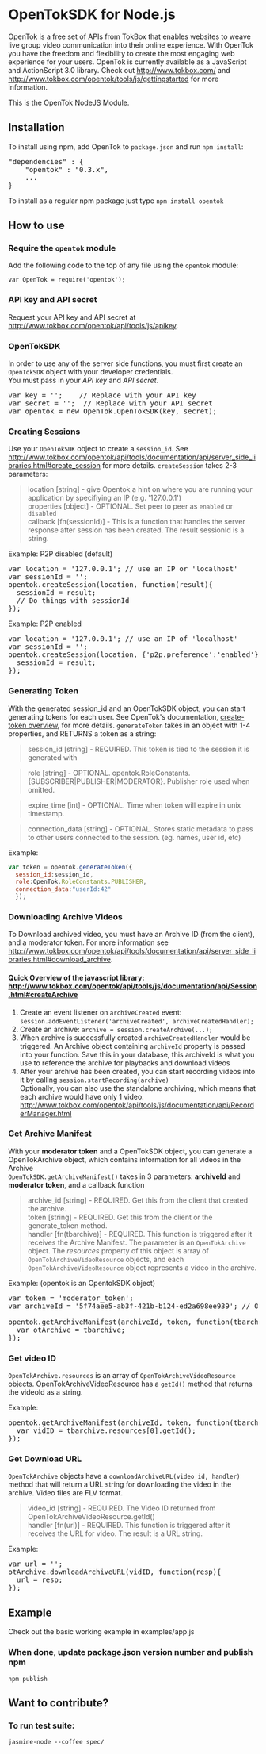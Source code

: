 # OpenTokSDK for Node.js

OpenTok is a free set of APIs from TokBox that enables websites to weave live group video communication into their online experience. With OpenTok you have the freedom and flexibility to create the most engaging web experience for your users. OpenTok is currently available as a JavaScript and ActionScript 3.0 library. Check out <http://www.tokbox.com/> and <http://www.tokbox.com/opentok/tools/js/gettingstarted> for more information.

This is the OpenTok NodeJS Module.

## Installation

To install using npm, add OpenTok to `package.json` and run `npm install`:
<pre>
"dependencies" : {  
    "opentok" : "0.3.x",  
    ...
} 
</pre>

To install as a regular npm package just type `npm install opentok`

## How to use

### Require the `opentok` module

Add the following code to the top of any file using the `opentok` module:

    var OpenTok = require('opentok');

### API key and API secret

Request your API key and API secret at <http://www.tokbox.com/opentok/api/tools/js/apikey>.

### OpenTokSDK

In order to use any of the server side functions, you must first create an `OpenTokSDK` object with your developer credentials.  
You must pass in your *API key* and *API secret*.

<pre>
var key = '';    // Replace with your API key  
var secret = '';  // Replace with your API secret  
var opentok = new OpenTok.OpenTokSDK(key, secret);
</pre>

### Creating Sessions
Use your `OpenTokSDK` object to create a `session_id`. See <http://www.tokbox.com/opentok/api/tools/documentation/api/server_side_libraries.html#create_session> for more details.
`createSession` takes 2-3 parameters:  
> location [string] -  give Opentok a hint on where you are running your application by specifiying an IP (e.g. '127.0.0.1')  
> properties [object] - OPTIONAL. Set peer to peer as `enabled` or `disabled`  
> callback [fn(sessionId)] - This is a function that handles the server response after session has been created. The result sessionId is a string.

Example: P2P disabled (default)
<pre>
var location = '127.0.0.1'; // use an IP or 'localhost'
var sessionId = '';
opentok.createSession(location, function(result){
  sessionId = result;
  // Do things with sessionId
});
</pre>

Example: P2P enabled
<pre>
var location = '127.0.0.1'; // use an IP of 'localhost'
var sessionId = '';
opentok.createSession(location, {'p2p.preference':'enabled'}, function(result){
  sessionId = result;
});
</pre>

### Generating Token
With the generated session_id and an OpenTokSDK object, you can start generating tokens for each user. See OpenTok's documentation,  [create-token overview](http://tokbox.com/opentok/tutorials/create-token/ ), for more details.
`generateToken` takes in an object with 1-4 properties, and RETURNS a token as a string:  
> session_id [string] - REQUIRED. This token is tied to the session it is generated with  

> role [string] - OPTIONAL. opentok.RoleConstants.{SUBSCRIBER|PUBLISHER|MODERATOR}. Publisher role used when omitted.

> expire_time [int] - OPTIONAL. Time when token will expire in unix timestamp.

> connection_data [string] - OPTIONAL. Stores static metadata to pass to other users connected to the session. (eg. names, user id, etc)  

Example:
```javascript
var token = opentok.generateToken({
  session_id:session_id, 
  role:OpenTok.RoleConstants.PUBLISHER, 
  connection_data:"userId:42"
  });
```

### Downloading Archive Videos
To Download archived video, you must have an Archive ID (from the client), and a moderator token. For more information see <http://www.tokbox.com/opentok/api/tools/documentation/api/server_side_libraries.html#download_archive>.

#### Quick Overview of the javascript library: <http://www.tokbox.com/opentok/api/tools/js/documentation/api/Session.html#createArchive>
1. Create an event listener on `archiveCreated` event: `session.addEventListener('archiveCreated', archiveCreatedHandler);`  
2. Create an archive: `archive = session.createArchive(...);`  
3. When archive is successfully created `archiveCreatedHandler` would be triggered. An Archive object containing `archiveId` property is passed into your function. Save this in your database, this archiveId is what you use to reference the archive for playbacks and download videos  
4. After your archive has been created, you can start recording videos into it by calling `session.startRecording(archive)`  
 Optionally, you can also use the standalone archiving, which means that each archive would have only 1 video: <http://www.tokbox.com/opentok/api/tools/js/documentation/api/RecorderManager.html>

### Get Archive Manifest
With your **moderator token** and a OpenTokSDK object, you can generate a OpenTokArchive object, which contains information for all videos in the Archive  
`OpenTokSDK.getArchiveManifest()` takes in 3 parameters: **archiveId** and **moderator token**, and a callback function
> archive_id [string] - REQUIRED. Get this from the client that created the archive.  
> token [string] - REQUIRED. Get this from the client or the generate_token method.  
> handler [fn(tbarchive)] - REQUIRED. This function is triggered after it receives the Archive Manifest. The parameter is an `OpenTokArchive` object. The *resources* property of this object is array of `OpenTokArchiveVideoResource` objects, and each `OpenTokArchiveVideoResource` object represents a video in the archive.  

Example: (opentok is an OpentokSDK object)
<pre>
var token = 'moderator_token';
var archiveId = '5f74aee5-ab3f-421b-b124-ed2a698ee939'; // Obtained from Javascript Library

opentok.getArchiveManifest(archiveId, token, function(tbarchive){
  var otArchive = tbarchive;
});
</pre>

### Get video ID
`OpenTokArchive.resources` is an array of `OpenTokArchiveVideoResource` objects. OpenTokArchiveVideoResource has a `getId()` method that returns the videoId as a string.

Example:
<pre>
opentok.getArchiveManifest(archiveId, token, function(tbarchive){
  var vidID = tbarchive.resources[0].getId();
});
</pre>

### Get Download URL
`OpenTokArchive` objects have a `downloadArchiveURL(video_id, handler)` method that will return a URL string for downloading the video in the archive. Video files are FLV format.
> video_id [string] - REQUIRED. The Video ID returned from OpenTokArchiveVideoResource.getId()  
> handler [fn(url)] - REQUIRED. This function is triggered after it receives the URL for video. The result is a URL string.  

Example:
<pre>
var url = '';
otArchive.downloadArchiveURL(vidID, function(resp){
  url = resp;
});
</pre>


## Example

  Check out the basic working example in examples/app.js

### When done, update package.json version number and publish npm

    npm publish

## Want to contribute?
### To run test suite:
    jasmine-node --coffee spec/


